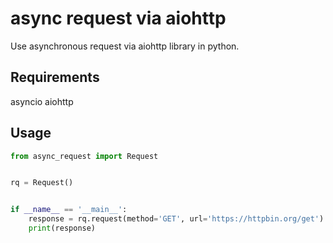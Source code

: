 # async request via aiohttp
Use asynchronous request via aiohttp library in python.


## Requirements

asyncio
aiohttp

## Usage

```python
from async_request import Request


rq = Request()


if __name__ == '__main__':
    response = rq.request(method='GET', url='https://httpbin.org/get')
    print(response)
```
